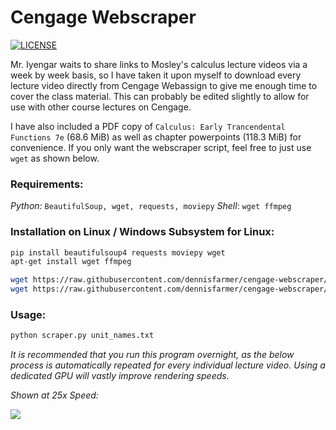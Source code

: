 # Cengage Webscraper 

[![LICENSE](https://img.shields.io/badge/license-MIT-lightgrey.svg)](https://raw.githubusercontent.com/dennisfarmer/cengage-webscraper/master/LICENSE)

Mr. Iyengar waits to share links to Mosley's calculus lecture videos via a week by week basis, so I have taken it upon myself to download every lecture video directly from Cengage Webassign to give me enough time to cover the class material. This can probably be edited slightly to allow for use with other course lectures on Cengage. 

I have also included a PDF copy of `Calculus: Early Trancendental Functions 7e` (68.6 MiB) as well as chapter powerpoints (118.3 MiB) for convenience. If you only want the webscraper script, feel free to just use `wget` as shown below.

### Requirements:
_Python:_
`BeautifulSoup, wget, requests, moviepy`
_Shell_:
`wget ffmpeg`

### Installation on Linux / Windows Subsystem for Linux:
```zsh
pip install beautifulsoup4 requests moviepy wget
apt-get install wget ffmpeg

wget https://raw.githubusercontent.com/dennisfarmer/cengage-webscraper/master/scraper.py
wget https://raw.githubusercontent.com/dennisfarmer/cengage-webscraper/master/unit_names.txt
```

### Usage:
```zsh
python scraper.py unit_names.txt
```

_It is recommended that you run this program overnight, as the below process is automatically repeated for every individual lecture video. Using a dedicated GPU will vastly improve rendering speeds._

*Shown at 25x Speed:*

![](preview.gif)
